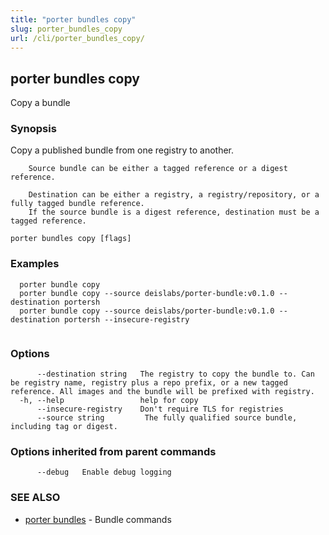```yaml
---
title: "porter bundles copy"
slug: porter_bundles_copy
url: /cli/porter_bundles_copy/
---
```

## porter bundles copy

Copy a bundle

### Synopsis

Copy a published bundle from one registry to another.
		
		Source bundle can be either a tagged reference or a digest reference.

		Destination can be either a registry, a registry/repository, or a fully tagged bundle reference. 
		If the source bundle is a digest reference, destination must be a tagged reference.
		

```
porter bundles copy [flags]
```

### Examples

```
  porter bundle copy
  porter bundle copy --source deislabs/porter-bundle:v0.1.0 --destination portersh
  porter bundle copy --source deislabs/porter-bundle:v0.1.0 --destination portersh --insecure-registry
		  
```

### Options

```
      --destination string   The registry to copy the bundle to. Can be registry name, registry plus a repo prefix, or a new tagged reference. All images and the bundle will be prefixed with registry.
  -h, --help                 help for copy
      --insecure-registry    Don't require TLS for registries
      --source string         The fully qualified source bundle, including tag or digest.
```

### Options inherited from parent commands

```
      --debug   Enable debug logging
```

### SEE ALSO

* [porter bundles](/cli/porter_bundles/)	 - Bundle commands

